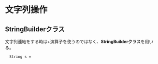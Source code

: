 # 文字列操作

## StringBuilderクラス
  文字列連結をする時は+演算子を使うのではなく、**StringBuilderクラス**を用いる。
  ```
    String s = 
  ```
  
